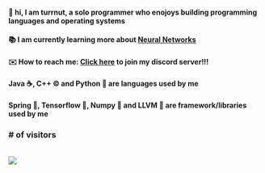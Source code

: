 #### 👋 hi, I am turrnut, a solo programmer who enojoys building programming languages and operating systems
#### 📚 I am currently learning more about [Neural Networks](https://www.tensorflow.org/)
#### ✉️ How to reach me: [Click here](https://discord.gg/xQXK38PwEn) to join my discord server!!!
#### Java ☕, C++ © and Python 🐍 are languages used by me
#### Spring 🌿, Tensorflow 🧠, Numpy 🔢 and LLVM 🐉 are framework/libraries used by me

<p align="center"> 
  <h3># of visitors</h3><br>
  <img src="https://profile-counter.glitch.me/turrnut/count.svg" />
</p>
